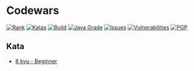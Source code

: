 # Codewars

[![Rank](https://img.shields.io/badge/dynamic/json.svg?color=grey&labelColor=3f67a8&label=3%20kyu&query=%24.honor&url=https%3A%2F%2Fwww.codewars.com%2Fapi%2Fv1%2Fusers%2FParanoidUser)](https://www.codewars.com/users/ParanoidUser)
[![Katas](https://img.shields.io/badge/dynamic/json.svg?color=grey&labelColor=red&label=katas&query=%24.codeChallenges.totalCompleted&url=https%3A%2F%2Fwww.codewars.com%2Fapi%2Fv1%2Fusers%2FParanoidUser)](https://www.codewars.com/users/ParanoidUser)
[![Build](https://img.shields.io/travis/ParanoidUser/codewars.svg)](https://travis-ci.org/ParanoidUser/codewars)
[![Java Grade](https://img.shields.io/lgtm/grade/java/g/ParanoidUser/codewars.svg?label=java)](https://lgtm.com/projects/g/ParanoidUser/codewars/context:java)
[![Issues](https://img.shields.io/codeclimate/issues/ParanoidUser/codewars.svg)](https://codeclimate.com/github/ParanoidUser/codewars)
[![Vulnerabilities](https://img.shields.io/snyk/vulnerabilities/github/ParanoidUser/codewars.svg)](https://snyk.io/test/github/ParanoidUser/codewars)
[![PGP](https://img.shields.io/keybase/pgp/paranoiduser.svg)](https://keybase.io/paranoiduser)

## Kata
 - [8 kyu - Beginner](kata/8%20kyu/index.md)
